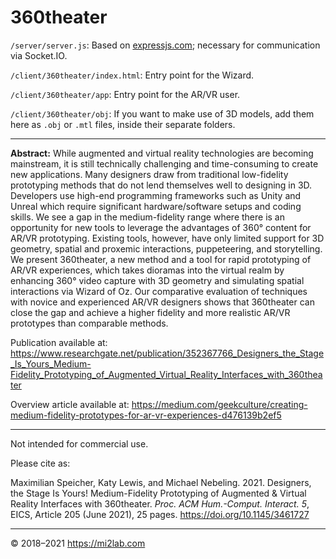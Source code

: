 # 360theater

`/server/server.js`: Based on [expressjs.com](http://expressjs.com/); necessary for communication via Socket.IO.

`/client/360theater/index.html`: Entry point for the Wizard.

`/client/360theater/app`: Entry point for the AR/VR user.

`/client/360theater/obj`: If you want to make use of 3D models, add them here as `.obj` or `.mtl` files, inside their separate folders.

---

**Abstract:** While augmented and virtual reality technologies are becoming mainstream, it is still technically challenging and time-consuming to create new applications. Many designers draw from traditional low-fidelity prototyping methods that do not lend themselves well to designing in 3D. Developers use high-end programming frameworks such as Unity and Unreal which require significant hardware/software setups and coding skills. We see a gap in the medium-fidelity range where there is an opportunity for new tools to leverage the advantages of 360° content for AR/VR prototyping. Existing tools, however, have only limited support for 3D geometry, spatial and proxemic interactions, puppeteering, and storytelling. We present 360theater, a new method and a tool for rapid prototyping of AR/VR experiences, which takes dioramas into the virtual realm by enhancing 360° video capture with 3D geometry and simulating spatial interactions via Wizard of Oz. Our comparative evaluation of techniques with novice and experienced AR/VR designers shows that 360theater can close the gap and achieve a higher fidelity and more realistic AR/VR prototypes than comparable methods.

Publication available at: https://www.researchgate.net/publication/352367766_Designers_the_Stage_Is_Yours_Medium-Fidelity_Prototyping_of_Augmented_Virtual_Reality_Interfaces_with_360theater

Overview article available at: https://medium.com/geekculture/creating-medium-fidelity-prototypes-for-ar-vr-experiences-d476139b2ef5

---

Not intended for commercial use.

Please cite as:

Maximilian Speicher, Katy Lewis, and Michael Nebeling. 2021. Designers, the Stage Is Yours! Medium-Fidelity Prototyping of Augmented & Virtual Reality Interfaces with 360theater. _Proc. ACM Hum.-Comput. Interact. 5_, EICS, Article 205 (June 2021), 25 pages. https://doi.org/10.1145/3461727

---

© 2018–2021 https://mi2lab.com
